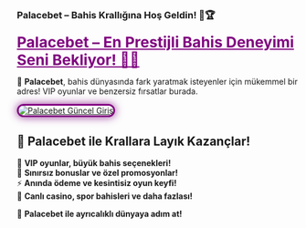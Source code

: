 ### **Palacebet – Bahis Krallığına Hoş Geldin! 👑🏆**

<a href="https://cutt.ly/PalaceLink" title="Palacebet Güncel Giriş" style="color: #800080; font-size: 26px; font-weight: bold;">Palacebet – En Prestijli Bahis Deneyimi Seni Bekliyor! 💎🔥</a>

👑 **Palacebet**, bahis dünyasında fark yaratmak isteyenler için mükemmel bir adres! VIP oyunlar ve benzersiz fırsatlar burada.

<a href="https://cutt.ly/PalaceLink" title="Palacebet Güncel Giriş">  
<img src="https://i.ibb.co/BtMhhf6/g-venligiris.jpg" alt="Palacebet Güncel Giriş" style="max-width: 100%; border: 3px solid #800080; border-radius: 15px; box-shadow: 0px 0px 15px rgba(128, 0, 128, 0.8);">  
</a>

## 🚀 **Palacebet ile Krallara Layık Kazançlar!**  
🎯 **VIP oyunlar, büyük bahis seçenekleri!**  
🎁 **Sınırsız bonuslar ve özel promosyonlar!**  
⚡ **Anında ödeme ve kesintisiz oyun keyfi!**  
🎲 **Canlı casino, spor bahisleri ve daha fazlası!**

💎 **Palacebet ile ayrıcalıklı dünyaya adım at!**
